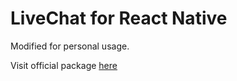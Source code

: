 # LiveChat for React Native

Modified for personal usage.

Visit official package [here](https://github.com/livechat/react-native-livechat/)

